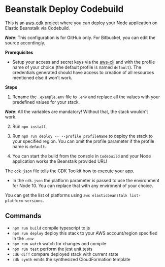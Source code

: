 # Beanstalk Deploy Codebuild

This is an [aws-cdk](https://aws.amazon.com/cdk/) project where you can deploy your Node application on Elastic Beanstalk via Codebuild.

**_Note_**: This configuration is for GitHub only. For Bitbucket, you can edit the source accordingly.

**Prerequisites**

- Setup your access and secret keys via the [aws-cli](https://aws.amazon.com/cli/) and with the profile name of your choice (the default profile is named `default`). The credentials generated should have access to creation of all resources mentioned else it won't work.

**Steps**

1. Rename the `.example.env` file to `.env` and replace all the values with your predefined values for your stack.

**_Note_**: All the variables are mandatory! Without that, the stack wouldn't work.

2. Run `npm install`

3. Run `npm run deploy -- --profile profileName` to deploy the stack to your specified region. You can omit the profile parameter if the profile name is `default`.

4. You can start the build from the console in `Codebuild` and your Node application works the Beanstalk provided URL!

The `cdk.json` file tells the CDK Toolkit how to execute your app.

- In the `cdk.json` the platform parameter is passed to use the environment for Node 10. You can replace that with any environent of your choice.

You can get the list of platforms using `aws elasticbeanstalk list-platform-versions`.

## Commands

- `npm run build` compile typescript to js
- `npm run deploy` deploy this stack to your AWS account/region specified in the `.env`
- `npm run watch` watch for changes and compile
- `npm run test` perform the jest unit tests
- `cdk diff` compare deployed stack with current state
- `cdk synth` emits the synthesized CloudFormation template

